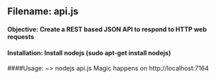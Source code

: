 ## Filename: api.js
#### Objective: Create a REST based JSON API to respond to HTTP web requests
#### Installation: Install nodejs (sudo apt-get install nodejs)
####Usage: 
~> nodejs api.js
Magic happens on http://localhost:7164

